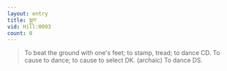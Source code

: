 ```yaml
---
layout: entry
title: སྐྲབ་
vid: Hill:0093
count: 0
---
```

> To beat the ground with one's feet; to stamp, tread; to dance CD\. To cause to dance; to cause to select DK\. (archaic) To dance DS\.


